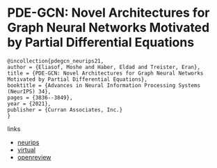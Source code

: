 # PDE-GCN: Novel Architectures for Graph Neural Networks Motivated by Partial Differential Equations

```
@incollection{pdegcn_neurips21,
author = {Eliasof, Moshe and Haber, Eldad and Treister, Eran},
title = {PDE-GCN: Novel Architectures for Graph Neural Networks Motivated by Partial Differential Equations},
booktitle = {Advances in Neural Information Processing Systems (NeurIPS) 34},
pages = {3836--3849},
year = {2021},
publisher = {Curran Associates, Inc.}
}
```

links
- [neurips](https://papers.nips.cc//paper/2021/hash/1f9f9d8ff75205aa73ec83e543d8b571-Abstract.html)
- [virtual](https://neurips.cc/virtual/2021/poster/27576)
- [openreview](https://openreview.net/forum?id=wWtk6GxJB2x)

